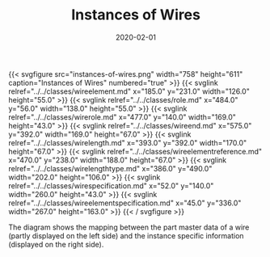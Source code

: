 ﻿---
title: Instances of Wires
toc: false
type: specs
layout: diagram
date: "2020-02-01"
draft: false
specification: VEC
version: 1.2.0
documentType: "Recommendation"
elementType: Diagram
classes:
  - WireElement
  - Role
  - WireRole
  - WireEnd
  - WireLength
  - WireElementReference
  - WireLengthType
  - WireSpecification
  - WireElementSpecification
menu:
  VEC-1.2.0:    
    parent: instances-of-components
    identifier: instances-of-components/instances-of-wires
    weight: 1007002 

# Prev/next pager order (if `docs_section_pager` enabled in `params.toml`)
weight: 1007002
---
{{< svgfigure src="instances-of-wires.png" width="758" height="611" caption="Instances of Wires" numbered="true" >}}
  {{< svglink relref="../../classes/wireelement.md" x="185.0" y="231.0" width="126.0" height="55.0" >}}
  {{< svglink relref="../../classes/role.md" x="484.0" y="56.0" width="138.0" height="55.0" >}}
  {{< svglink relref="../../classes/wirerole.md" x="477.0" y="140.0" width="169.0" height="43.0" >}}
  {{< svglink relref="../../classes/wireend.md" x="575.0" y="392.0" width="169.0" height="67.0" >}}
  {{< svglink relref="../../classes/wirelength.md" x="393.0" y="392.0" width="170.0" height="67.0" >}}
  {{< svglink relref="../../classes/wireelementreference.md" x="470.0" y="238.0" width="188.0" height="67.0" >}}
  {{< svglink relref="../../classes/wirelengthtype.md" x="386.0" y="490.0" width="202.0" height="106.0" >}}
  {{< svglink relref="../../classes/wirespecification.md" x="52.0" y="140.0" width="260.0" height="43.0" >}}
  {{< svglink relref="../../classes/wireelementspecification.md" x="45.0" y="336.0" width="267.0" height="163.0" >}}
{{< / svgfigure >}}
<p> The diagram shows the mapping between the part master data of a wire (partly displayed on the left side)&#160;and the instance specific information (displayed on the right side).      </p>